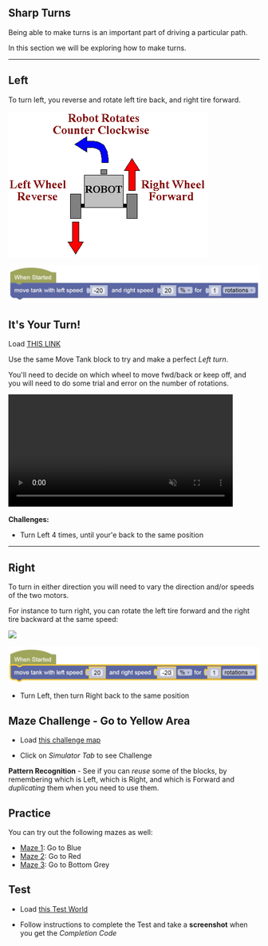 Sharp Turns
---

Being able to make turns is an important part of driving a particular path.

In this section we will be exploring how to make turns.

---

## Left

To turn left, you reverse and rotate left tire back, and right tire forward.
<br><br>
![](images/left.jpg)

![](images/movetank_left.jpg)


## It's Your Turn!

Load [THIS LINK](https://gears.aposteriori.com.sg/index.html?worldJSON=https%3A%2F%2Ffiles.aposteriori.com.sg%2Fget%2FM9YRPKGWt7.json&robotJSON=https%3A%2F%2Ffiles.aposteriori.com.sg%2Fget%2F7r9K65arhz.json&filterBlocksJSON=https%3A%2F%2Ffiles.aposteriori.com.sg%2Fget%2Fo22H2evjjT.json)

Use the same Move Tank block to try and make a perfect *Left turn*.  

You'll need to decide on which wheel to move fwd/back or keep off, and you will need to do some trial and error on the number of rotations.

<video autoplay muted loop width=450 height="auto">
  <source src="images/codeLeftTurn.mp4" type="video/mp4">
</video>

**Challenges:**

- Turn Left 4 times, until your'e back to the same position

---

## Right

To turn in either direction you will need to vary the direction and/or speeds of the two motors.

For instance to turn right, you can rotate the left tire forward and the right tire backward at the same speed:

![](images/right.jpg)

![](images/movetank_right.jpg)

- Turn Left, then turn Right back to the same position

## Maze Challenge - Go to Yellow Area

- Load [this challenge map](https://gears.aposteriori.com.sg/index.html?worldJSON=https%3A%2F%2Ffiles.aposteriori.com.sg%2Fget%2FairFS8gJoc.json&filterBlocksJSON=https%3A%2F%2Ffiles.aposteriori.com.sg%2Fget%2FsbVQLkhtDr.json)

- Click on *Simulator Tab* to see Challenge

**Pattern Recognition** - See if you can *reuse* some of the blocks, by remembering which is Left, which is Right, and which is Forward and *duplicating* them when you need to use them.

## Practice

You can try out the following mazes as well:

- [Maze 1](https://gears.aposteriori.com.sg/index.html?worldJSON=https%3A%2F%2Ffiles.aposteriori.com.sg%2Fget%2FrqrhUfUZtN.json&filterBlocksJSON=https%3A%2F%2Ffiles.aposteriori.com.sg%2Fget%2FsbVQLkhtDr.json): Go to Blue
- [Maze 2](https://gears.aposteriori.com.sg/index.html?worldJSON=https%3A%2F%2Ffiles.aposteriori.com.sg%2Fget%2FNALgqV29Uh.json&filterBlocksJSON=https%3A%2F%2Ffiles.aposteriori.com.sg%2Fget%2FsbVQLkhtDr.json): Go to Red
- [Maze 3](https://gears.aposteriori.com.sg/index.html?worldJSON=https%3A%2F%2Ffiles.aposteriori.com.sg%2Fget%2F2htL3iLGey.json&filterBlocksJSON=https%3A%2F%2Ffiles.aposteriori.com.sg%2Fget%2FsbVQLkhtDr.json): Go to Bottom Grey


## Test

- Load [this Test World](https://gears.aposteriori.com.sg/index.html?worldJSON=https%3A%2F%2Ffiles.aposteriori.com.sg%2Fget%2FNcXwn6rxjY.json&filterBlocksJSON=https%3A%2F%2Ffiles.aposteriori.com.sg%2Fget%2FsbVQLkhtDr.json&worldScripts=world_challenges)

- Follow instructions to complete the Test and take a **screenshot** when you get the *Completion Code*